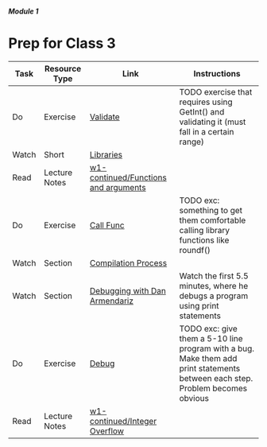 ##### Module 1

# Prep for Class 3

| Task | Resource Type | Link | Instructions |
|------|---------------|------|--------------|
| Do | Exercise | [Validate](../exercises/Validate) | TODO exercise that requires using GetInt() and validating it (must fall in a certain range)
| Watch | Short | [Libraries](https://youtu.be/ED7QtgXDShY?list=PLhQjrBD2T381NKQHUCTezeyCYzbnN4GjC) |
| Read | Lecture Notes | [w1-continued/Functions and arguments](http://cdn.cs50.net/2015/fall/lectures/1/f/notes1f/notes1f.html#functions_and_arguments) | |
| Do | Exercise | [Call Func](../exercises/call-func) | TODO exc: something to get them comfortable calling library functions like roundf()
| Watch | Section | [Compilation Process](https://youtu.be/XRvvitgap5Y?t=2549)
| Watch | Section | [Debugging with Dan Armendariz](https://www.youtube.com/watch?v=-G_klBQLgdc) | Watch the first 5.5 minutes, where he debugs a program using print statements
| Do | Exercise | [Debug](../exercises/debug) | TODO exc: give them a 5-10 line program with a bug. Make them add print statements between each step. Problem becomes obvious
| Read | Lecture Notes | [w1-continued/Integer Overflow](http://cdn.cs50.net/2015/fall/lectures/1/f/notes1f/notes1f.html#integer_overflow)
